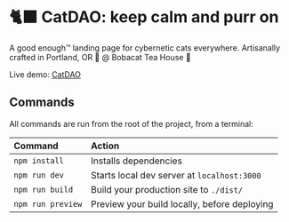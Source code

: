 # 🐈‍⬛ CatDAO: keep calm and purr on
A good enough™️ landing page for cybernetic cats everywhere.
Artisanally crafted in Portland, OR 🌳 @ Bobacat Tea House 🧋

Live demo: [CatDAO](https://catdao.neocities.org)
## Commands

All commands are run from the root of the project, from a terminal:

| Command           | Action                                       |
| :---------------- | :------------------------------------------- |
| `npm install`     | Installs dependencies                        |
| `npm run dev`     | Starts local dev server at `localhost:3000`  |
| `npm run build`   | Build your production site to `./dist/`      |
| `npm run preview` | Preview your build locally, before deploying |
